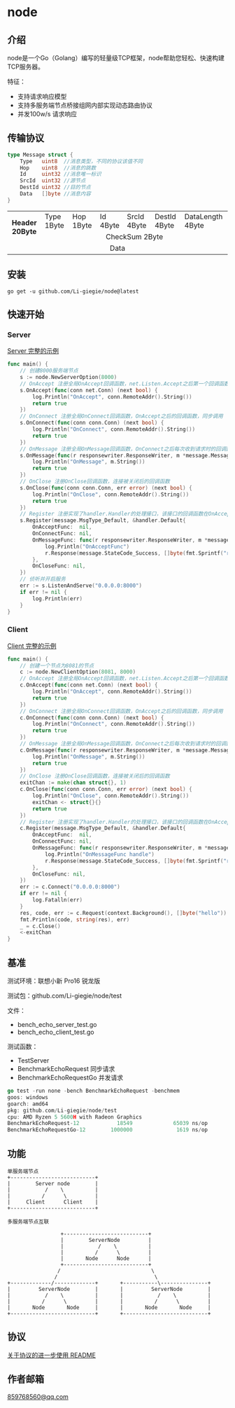 # node

## 介绍
node是一个Go（Golang）编写的轻量级TCP框架，node帮助您轻松、快速构建TCP服务器。

特征：
- 支持请求响应模型
- 支持多服务端节点桥接组网内部实现动态路由协议
- 并发100w/s 请求响应

## 传输协议
```go
type Message struct {
	Type   uint8  //消息类型，不同的协议该值不同
	Hop    uint8  //消息的跳数
	Id     uint32 //消息唯一标识
	SrcId  uint32 //源节点
	DestId uint32 //目的节点
	Data   []byte //消息内容
}
```
<table >
  <tr>
    <th rowspan="2" >Header 20Byte</th>
    <td >Type 1Byte</td>
    <td >Hop 1Byte</td>
    <td >Id 4Byte</td>
    <td >SrcId 4Byte</td>
    <td >DestId 4Byte</td>
    <td >DataLength 4Byte</td>
  </tr>
  <tr >
    <td align="center" colspan="6">CheckSum 2Byte</td>
  </tr>
  <tr >
    <td align="center" colspan="7">Data</td>
  </tr>
</table>

## 安装
```
go get -u github.com/Li-giegie/node@latest
```
## 快速开始
### Server
[Server 完整的示例](example/basic/server/main.go)
```go
func main() {
	// 创建8000服务端节点
	s := node.NewServerOption(8000)
	// OnAccept 注册全局OnAccept回调函数，net.Listen.Accept之后第一个回调函数，同步调用
	s.OnAccept(func(conn net.Conn) (next bool) {
		log.Println("OnAccept", conn.RemoteAddr().String())
		return true
	})
	// OnConnect 注册全局OnConnect回调函数，OnAccept之后的回调函数，同步调用
	s.OnConnect(func(conn conn.Conn) (next bool) {
		log.Println("OnConnect", conn.RemoteAddr().String())
		return true
	})
	// OnMessage 注册全局OnMessage回调函数，OnConnect之后每次收到请求时的回调函数，同步调用
	s.OnMessage(func(r responsewriter.ResponseWriter, m *message.Message) (next bool) {
		log.Println("OnMessage", m.String())
		return true
	})
	// OnClose 注册OnClose回调函数，连接被关闭后的回调函数
	s.OnClose(func(conn conn.Conn, err error) (next bool) {
		log.Println("OnClose", conn.RemoteAddr().String())
		return true
	})
	// Register 注册实现了handler.Handler的处理接口，该接口的回调函数在OnAccept、OnConnect、OnMessage、OnClose之后被回调
	s.Register(message.MsgType_Default, &handler.Default{
		OnAcceptFunc:  nil,
		OnConnectFunc: nil,
		OnMessageFunc: func(r responsewriter.ResponseWriter, m *message.Message) {
			log.Println("OnAcceptFunc")
			r.Response(message.StateCode_Success, []byte(fmt.Sprintf("response from %d: ok", s.NodeId())))
		},
		OnCloseFunc: nil,
	})
	// 侦听并开启服务
	err := s.ListenAndServe("0.0.0.0:8000")
	if err != nil {
		log.Println(err)
	}
}
```

### Client
[Client 完整的示例](example/basic/client/main.go)
```go
func main() {
	// 创建一个节点为8081的节点
	c := node.NewClientOption(8081, 8000)
	// OnAccept 注册全局OnAccept回调函数，net.Listen.Accept之后第一个回调函数，同步调用
	c.OnAccept(func(conn net.Conn) (next bool) {
		log.Println("OnAccept", conn.RemoteAddr().String())
		return true
	})
	// OnConnect 注册全局OnConnect回调函数，OnAccept之后的回调函数，同步调用
	c.OnConnect(func(conn conn.Conn) (next bool) {
		log.Println("OnConnect", conn.RemoteAddr().String())
		return true
	})
	// OnMessage 注册全局OnMessage回调函数，OnConnect之后每次收到请求时的回调函数，同步调用
	c.OnMessage(func(r responsewriter.ResponseWriter, m *message.Message) (next bool) {
		log.Println("OnMessage", m.String())
		return true
	})
	// OnClose 注册OnClose回调函数，连接被关闭后的回调函数
	exitChan := make(chan struct{}, 1)
	c.OnClose(func(conn conn.Conn, err error) (next bool) {
		log.Println("OnClose", conn.RemoteAddr().String())
		exitChan <- struct{}{}
		return true
	})
	// Register 注册实现了handler.Handler的处理接口，该接口的回调函数在OnAccept、OnConnect、OnMessage、OnClose之后被回调
	c.Register(message.MsgType_Default, &handler.Default{
		OnAcceptFunc:  nil,
		OnConnectFunc: nil,
		OnMessageFunc: func(r responsewriter.ResponseWriter, m *message.Message) {
			log.Println("OnMessageFunc handle")
			r.Response(message.StateCode_Success, []byte(fmt.Sprintf("response from %d: ok", c.NodeId())))
		},
		OnCloseFunc: nil,
	})
	err := c.Connect("0.0.0.0:8000")
	if err != nil {
		log.Fatalln(err)
	}
	res, code, err := c.Request(context.Background(), []byte("hello"))
	fmt.Println(code, string(res), err)
	_ = c.Close()
	<-exitChan
}
```

## 基准
测试环境：联想小新 Pro16 锐龙版

测试包：github.com/Li-giegie/node/test

文件：
- bench_echo_server_test.go
- bench_echo_client_test.go

测试函数：
- TestServer
- BenchmarkEchoRequest 同步请求
- BenchmarkEchoRequestGo 并发请求
```go
go test -run none -bench BenchmarkEchoRequest -benchmem
goos: windows
goarch: amd64
pkg: github.com/Li-giegie/node/test
cpu: AMD Ryzen 5 5600H with Radeon Graphics
BenchmarkEchoRequest-12            18549             65039 ns/op             186 B/op          6 allocs/op
BenchmarkEchoRequestGo-12        1000000              1619 ns/op             393 B/op          7 allocs/op
```

## 功能
```
单服务端节点
+---------------------------+
|        Server node        |
|           /    \          |
|          /      \         |  
|     Client      Client    |
+---------------------------+
```
```
多服务端节点互联

                 +---------------------------+
                 |        ServerNode         |
                 |           /    \          |
                 |          /      \         |  
                 |       Node      Node      |
                 +---------------------------+
                /                             \
               /                               \
+-------------/-------------+       +-----------\---------------+
|         ServerNode        |       |         ServerNode        |
|           /    \          |       |           /    \          |
|          /      \         |       |          /      \         |  
|       Node       Node     |       |       Node       Node     |
+---------------------------+       +---------------------------+
```

## 协议
[关于协议的进一步使用 README](docs/protocol)

## 作者邮箱
[859768560@qq.com](https://mail.qq.com/cgi-bin/loginpage?s=logout)

